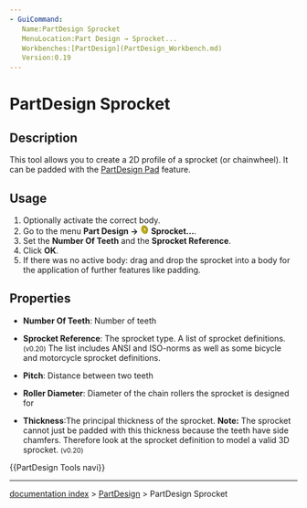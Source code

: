 ```yaml
---
- GuiCommand:
   Name:PartDesign Sprocket
   MenuLocation:Part Design → Sprocket...
   Workbenches:[PartDesign](PartDesign_Workbench.md)
   Version:0.19
---
```


# PartDesign Sprocket

## Description

This tool allows you to create a 2D profile of a sprocket (or chainwheel). It can be padded with the [PartDesign Pad](PartDesign_Pad.md) feature.

## Usage

1.  Optionally activate the correct body.
2.  Go to the menu **Part Design → <img src=images/PartDesign_Sprocket.svg style="width:16px"> Sprocket...**.
3.  Set the **Number Of Teeth** and the **Sprocket Reference**.
4.  Click **OK**.
5.  If there was no active body: drag and drop the sprocket into a body for the application of further features like padding.

## Properties

-    **Number Of Teeth**: Number of teeth

-    **Sprocket Reference**: The sprocket type. A list of sprocket definitions. <small>(v0.20)</small>  The list includes ANSI and ISO-norms as well as some bicycle and motorcycle sprocket definitions.

-    **Pitch**: Distance between two teeth

-    **Roller Diameter**: Diameter of the chain rollers the sprocket is designed for

-    **Thickness**:The principal thickness of the sprocket. **Note:** The sprocket cannot just be padded with this thickness because the teeth have side chamfers. Therefore look at the sprocket definition to model a valid 3D sprocket. <small>(v0.20)</small> 




 {{PartDesign Tools navi}}

---
[documentation index](../README.md) > [PartDesign](PartDesign_Workbench.md) > PartDesign Sprocket
